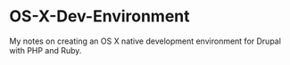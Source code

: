 OS-X-Dev-Environment
====================

My notes on creating an OS X native development environment for Drupal with PHP and Ruby.
